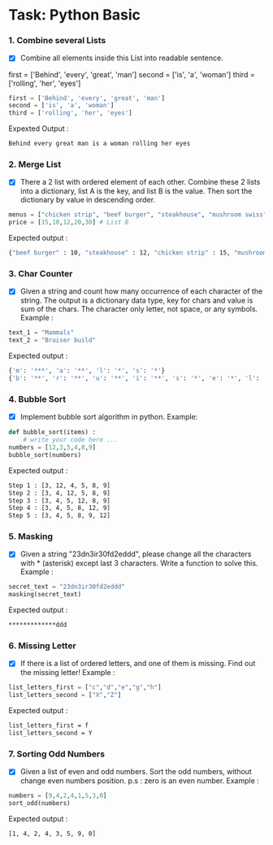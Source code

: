 # Task: Python Basic

### 1. Combine several Lists

- [x] Combine all elements inside this List into readable sentence.

first = ['Behind', 'every', 'great', 'man']
second = ['is', 'a', 'woman']
third = ['rolling', 'her', 'eyes']

```python
first = ['Behind', 'every', 'great', 'man']
second = ['is', 'a', 'woman']
third = ['rolling', 'her', 'eyes']
```

Expexted Output :

```bash
Behind every great man is a woman rolling her eyes
```

### 2. Merge List

- [x] There a 2 list with ordered element of each other. Combine these 2 lists into a dictionary, list A is the key, and list B is the value. Then sort the dictionary by value in descending order.

```python
menus = ["chicken strip", "beef burger", "steakhouse", "mushroom swiss", "whopper"] # List A
price = [15,10,12,20,30] # List B
```

Expected output :

```bash
{"beef burger" : 10, "steakhouse" : 12, "chicken strip" : 15, "mushroom swiss" : 20, "whopper" : 30}
```

### 3. Char Counter

- [x] Given a string and count how many occurrence of each character of the string. The output is a dictionary data type, key for chars and value is sum of the chars. The character only letter, not space, or any symbols. Example :

```python
text_1 = "Mammals"
text_2 = "Bruiser build"
```

Expected output :

```bash
{'m': '***', 'a': '**', 'l': '*', 's': '*'}
{'b': '**', 'r': '**', 'u': '**', 'i': '**', 's': '*', 'e': '*', 'l': '*', 'd': '*'}
```

### 4. Bubble Sort

- [x] Implement bubble sort algorithm in python. Example:

```python
def bubble_sort(items) :
	# write your code here ...
numbers = [12,3,5,4,8,9]
bubble_sort(numbers)
```

Expected output :

```bash
Step 1 : [3, 12, 4, 5, 8, 9]
Step 2 : [3, 4, 12, 5, 8, 9]
Step 3 : [3, 4, 5, 12, 8, 9]
Step 4 : [3, 4, 5, 8, 12, 9]
Step 5 : [3, 4, 5, 8, 9, 12]
```

### 5. Masking

- [x] Given a string "23dn3ir30fd2eddd", please change all the characters with \* (asterisk) except last 3 characters. Write a function to solve this. Example :

```python
secret_text = "23dn3ir30fd2eddd"
masking(secret_text)
```

Expected output :

```bash
*************ddd
```

### 6. Missing Letter

- [x] If there is a list of ordered letters, and one of them is missing. Find out the missing letter! Example :

```python
list_letters_first = ["c","d","e","g","h"]
list_letters_second = ["X","Z"]
```

Expected output :

```bash
list_letters_first = f
list_letters_second = Y
```

### 7. Sorting Odd Numbers

- [x] Given a list of even and odd numbers. Sort the odd numbers, without change even numbers position. p.s : zero is an even number. Example :

```python
numbers = [9,4,2,4,1,5,3,0]
sort_odd(numbers)
```

Expected output :

```bash
[1, 4, 2, 4, 3, 5, 9, 0]
```
